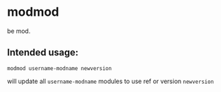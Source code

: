 # modmod

be mod.

## Intended usage:
`modmod username-modname newversion`

will update all `username-modname` modules to use ref or version `newversion`
